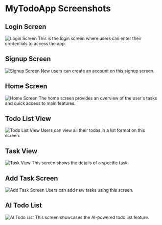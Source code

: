 # MyTodoApp Screenshots

## Login Screen
![Login Screen](D:\stage\GIThub\login.png)
This is the login screen where users can enter their credentials to access the app.

## Signup Screen
![Signup Screen](/api/placeholder/400/600)
New users can create an account on this signup screen.

## Home Screen
![Home Screen](/api/placeholder/400/600)
The home screen provides an overview of the user's tasks and quick access to main features.

## Todo List View
![Todo List View](/api/placeholder/400/600)
Users can view all their todos in a list format on this screen.

## Task View
![Task View](/api/placeholder/400/600)
This screen shows the details of a specific task.

## Add Task Screen
![Add Task Screen](/api/placeholder/400/600)
Users can add new tasks using this screen.

## AI Todo List
![AI Todo List](/api/placeholder/400/600)
This screen showcases the AI-powered todo list feature.
